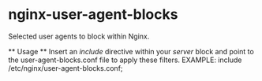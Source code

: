 # nginx-user-agent-blocks
 Selected user agents to block within Nginx. 
 
 ** Usage **
 Insert an *include* directive within your *server* block and point to the user-agent-blocks.conf file to apply these filters.
 EXAMPLE:
    include /etc/nginx/user-agent-blocks.conf;
